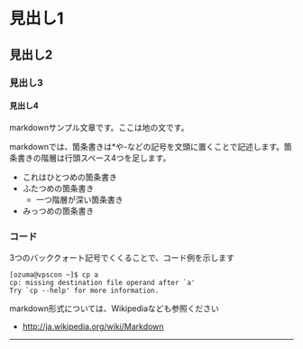 # 見出し1

## 見出し2

### 見出し3

#### 見出し4

markdownサンプル文章です。ここは地の文です。

markdownでは、箇条書きは*や-などの記号を文頭に置くことで記述します。箇条書きの階層は行頭スペース4つを足します。

- これはひとつめの箇条書き
- ふたつめの箇条書き
    - 一つ階層が深い箇条書き
- みっつめの箇条書き

### コード

3つのバッククォート記号でくくることで、コード例を示します

```
[ozuma@vpscon ~]$ cp a
cp: missing destination file operand after `a'
Try `cp --help' for more information.
```

markdown形式については、Wikipediaなども参照ください
- http://ja.wikipedia.org/wiki/Markdown

---
